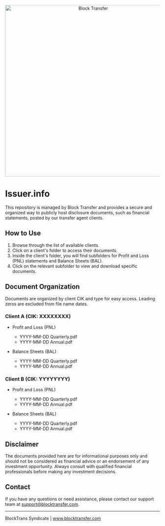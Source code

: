 <div align="center">
<a href="https://www.blocktransfer.com"><img alt="Block Transfer" src="https://www.blocktransfer.com/hosted/images/39/3e0a939c35424d9a5b392a10a08e28/BT_GH.png" width="558" /></a>
<br/></div>

# Issuer.info

This repository is managed by Block Transfer and provides a secure and organized way to publicly host disclosure documents, such as financial statements, posted by our transfer agent clients.

## How to Use

1. Browse through the list of available clients.
2. Click on a client's folder to access their documents.
3. Inside the client's folder, you will find subfolders for Profit and Loss (PNL) statements and Balance Sheets (BAL).
4. Click on the relevant subfolder to view and download specific documents.

## Document Organization

Documents are organized by client CIK and type for easy access. Leading zeros are excluded from file name dates.

### Client A (CIK: XXXXXXXX)

- Profit and Loss (PNL)
  - YYYY-MM-DD Quarterly.pdf
  - YYYY-MM-DD Annual.pdf

- Balance Sheets (BAL)
  - YYYY-MM-DD Quarterly.pdf
  - YYYY-MM-DD Annual.pdf

### Client B (CIK: YYYYYYYY)

- Profit and Loss (PNL)
  - YYYY-MM-DD Quarterly.pdf
  - YYYY-MM-DD Annual.pdf

- Balance Sheets (BAL)
  - YYYY-MM-DD Quarterly.pdf
  - YYYY-MM-DD Annual.pdf

## Disclaimer

The documents provided here are for informational purposes only and should not be considered as financial advice or an endorsement of any investment opportunity. Always consult with qualified financial professionals before making any investment decisions.

## Contact

If you have any questions or need assistance, please contact our support team at support@blocktransfer.com.

---
BlockTrans Syndicate | www.blocktransfer.com
